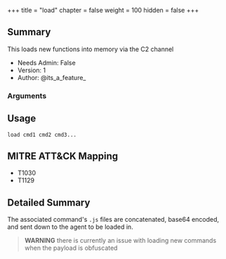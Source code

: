 +++
title = "load"
chapter = false
weight = 100
hidden = false
+++

## Summary

This loads new functions into memory via the C2 channel 
- Needs Admin: False  
- Version: 1  
- Author: @its_a_feature_  

### Arguments

## Usage

```
load cmd1 cmd2 cmd3...
```

## MITRE ATT&CK Mapping

- T1030  
- T1129  
## Detailed Summary
The associated command's `.js` files are concatenated, base64 encoded, and sent down to the agent to be loaded in. 

>**WARNING** there is currently an issue with loading new commands when the payload is obfuscated
